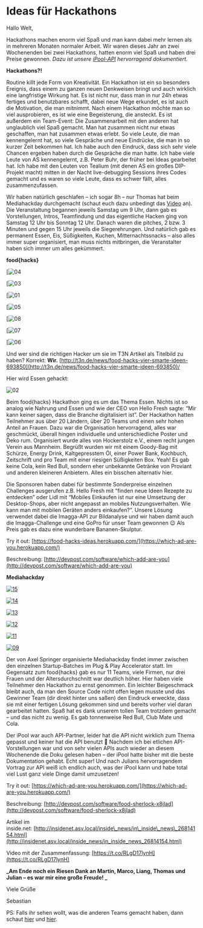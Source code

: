 Ideas für Hackathons
====================

Hallo Welt,

Hackathons machen enorm viel Spaß und man kann dabei mehr lernen als in mehreren Monaten normaler Arbeit. Wir waren dieses Jahr an zwei Wochenenden bei zwei Hackathons, hatten enorm viel Spaß und haben drei Preise gewonnen. _Dazu ist unsere [iPool-API](http://www.ipool.asideas.de/) hervorragend dokumentiert._

**Hackathons?!**

Routine killt jede Form von Kreativität. Ein Hackathon ist ein so besonders Ereignis, dass einem zu ganzen neuen Denkweisen bringt und auch wirklich eine langfristige Wirkung hat. Es ist nicht nur, dass man in nur 24h etwas fertiges und benutzbares schafft, dabei neue Wege erkundet, es ist auch die Motivation, die man mitnimmt. Nach einem Hackathon möchte man so viel ausprobieren, es ist wie eine Begeisterung, die ansteckt. Es ist außerdem ein Team-Event: Die Zusammenarbeit mit den anderen hat unglaublich viel Spaß gemacht. Man hat zusammen nicht nur etwas geschaffen, man hat zusammen etwas erlebt. So viele Leute, die man kennengelernt hat, so viele Gespräche und neue Eindrücke, die man in so kurzer Zeit bekommen hat. Ich habe auch den Eindruck, dass sich sehr viele Chancen ergeben haben durch die Gespräche die man hatte. Ich habe viele Leute von AS kennengelernt, z.B. Peter Buhr, der früher bei Ideas gearbeitet hat. Ich habe mit den Leuten von Tealium (mit denen AS ein großes DIP-Projekt macht) mitten in der Nacht live-debugging Sessions ihres Codes gemacht und es waren so viele Leute, dass es schwer fällt, alles zusammenzufassen. 

Wir haben natürlich geschlafen – ich sogar 8h – nur Thomas hat beim Mediahackday durchgemacht (schaut euch dazu unbedingt das [Video](https://t.co/RLgD17lynH) an). Die Veranstaltung begannen jeweils Samstag um 9 Uhr, dann gab es Vorstellungen, Intros, Teamfindung und das eigentliche Hacken ging von Samstag 12 Uhr bis Sonntag 12 Uhr. Danach waren die pitches, 2 bzw. 3 Minuten und gegen 15 Uhr jeweils die Siegerehrungen. Und natürlich gab es permanent Essen, Eis, Süßigkeiten, Kuchen, Mitternachtssnacks – also alles immer super organisiert, man muss nichts mitbringen, die Veranstalter haben sich immer um alles gekümmert.

**food{hacks}**

[![04](04.png)

[![03](03.png)

[![01](01-1.png)

[![05](05.png)

[![08](08.png)

[![07](07.png)

[![06](06.png)

Und wer sind die richtigen Hacker um sie im T3N Artikel als Titelbild zu haben? Korrekt: **Wir.** [http://t3n.de/news/food-hacks-vier-smarte-ideen-693850](http://t3n.de/news/food-hacks-vier-smarte-ideen-693850)/

Hier wird Essen gehackt:

![02](02.png)

Beim food{hacks} Hackathon ging es um das Thema Essen. Nichts ist so analog wie Nahrung und Essen und wie der CEO von Hello Fresh sagte: “Mir kann keiner sagen, dass die Branche digitalisiert ist”. Der Hackathon hatten Teilnehmer aus über 20 Ländern, über 20 Teams und einen sehr hohen Anteil an Frauen. Dazu war die Organisation hervorragend, alles war geschmückt, überall hingen individuelle und unterschiedliche Poster und Deko rum. Organisiert wurde alles von Hockerstolz e.V., einem recht jungen Verein aus Mannheim. Begrüßt wurden wir mit einem Goody-Bag mit Schürze, Energy Drink, Kaltgepresstem Öl, einer Power Bank, Kochbuch, Zeitschrift und pro Team mit einer riesigen Süßigkeiten Box. Yeah! Es gab keine Cola, kein Red Bull, sondern eher unbekannte Getränke von Proviant und anderen kleineren Anbietern. Alles ein bisschen alternativ hier.

Die Sponsoren haben dabei für bestimmte Sonderpreise einzelnen Challenges ausgerufen z.B. Hello Fresh mit “finden neue Ideen Rezepte zu entdecken” oder Lidl mit “Mobiles Einkaufen ist nur eine Umsetzung der Desktop-Shops, aber nicht angepasst an mobiles Nutzungsverhalten. Wie kann man mit mobilen Geräten anders einkaufen?”. Unsere Lösung verwendet dabei die Imagga-API zur Bildanalyse und wir haben damit auch die Imagga-Challenge und eine GoPro für unser Team gewonnen 😉 Als Preis gab es dazu eine wunderbare Bananen-Skulptur.   

Try it out: [https://food-hacks-ideas.herokuapp.com/](https://which-ad-are-you.herokuapp.com/)

Beschreibung: [http://devpost.com/software/which-add-are-you](http://devpost.com/software/which-add-are-you)

**Mediahackday**

[![15](15-150x150.png)](http://www.axelspringerideas.de/blog/index.php/2016/06/15/ideas-fur-hackathons/attachment/15/)

[![14](14-150x150.png)](http://www.axelspringerideas.de/blog/index.php/2016/06/15/ideas-fur-hackathons/attachment/14/)

[![13](13-150x150.png)](http://www.axelspringerideas.de/blog/index.php/2016/06/15/ideas-fur-hackathons/attachment/13/)

[![12](12-150x150.png)](http://www.axelspringerideas.de/blog/index.php/2016/06/15/ideas-fur-hackathons/attachment/12/)

[![11](11-150x150.png)](http://www.axelspringerideas.de/blog/index.php/2016/06/15/ideas-fur-hackathons/attachment/11/)

[![09](09-150x150.png)](http://www.axelspringerideas.de/blog/index.php/2016/06/15/ideas-fur-hackathons/attachment/09/)

Der von Axel Springer organisierte Mediahackday findet immer zwischen den einzelnen Startup-Batches im Plug & Play Accelerator statt. Im Gegensatz zum food{hacks} gab es nur 11 Teams, viele Firmen, nur drei Frauen und der Altersdurchschnitt war deutlich höher. Hier haben viele Teilnehmer den Hackathon zu ernst genommen. Ein leichter Beigeschmack bleibt auch, da man den Source Code nicht offen legen musste und das Gewinner Team (dir direkt hinter uns saßen) den Eindruck erweckte, dass sie mit einer fertigen Lösung gekommen sind und bereits vorher viel daran gearbeitet hatten. Spaß hat es dank unserem tollen Team trotzdem gemacht – und das nicht zu wenig. Es gab tonnenweise Red Bull, Club Mate und Cola.

Der iPool war auch API-Partner, leider hat die API nicht wirklich zum Thema gepasst und keiner hat die API benutzt 🙁 Nachdem ich bei etlichen API-Vorstellungen war und von sehr vielen APIs auch wieder an diesem Wochenende die Doku gelesen haben – der iPool hatte bisher mit die beste Dokumentation gehabt. Echt super! Und nach Julians hervorragendem Vortrag zur API weiß ich endlich auch, was der iPool kann und habe total viel Lust ganz viele Dinge damit umzusetzen!

Try it out: [https://which-ad-are-you.herokuapp.com/](https://which-ad-are-you.herokuapp.com/)

Beschreibung: [http://devpost.com/software/food-sherlock-x8jlad](http://devpost.com/software/food-sherlock-x8jlad)

Artikel im inside.net: [http://insidenet.asv.local/inside\_news/in\_inside\_news\_26814154.html](http://insidenet.asv.local/inside_news/in_inside_news_26814154.html)

Video mit der Zusammenfassung: [https://t.co/RLgD17lynH](https://t.co/RLgD17lynH)

**_Am Ende noch ein Riesen Dank an Martin, Marco, Liang, Thomas und Julian – es war mir eine große Freude! _**

Viele Grüße

Sebastian

PS: Falls ihr sehen wollt, was die anderen Teams gemacht haben, dann schaut [hier](http://food-hacks.devpost.com/submissions) und [hier](http://media-hackday-advertising-3541.devpost.com/submissions).